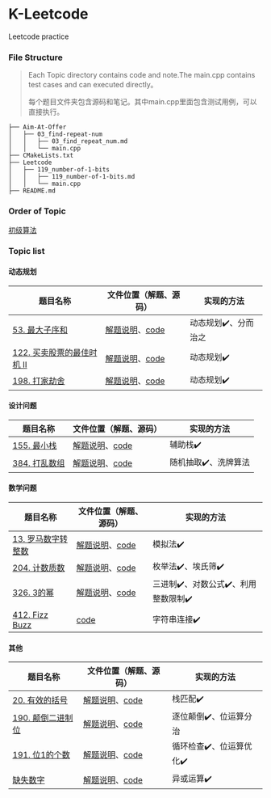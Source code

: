 # K-Leetcode
Leetcode practice

### File Structure

> Each Topic directory contains code and note.The main.cpp contains test cases and can executed directly。
>
> 每个题目文件夹包含源码和笔记。其中main.cpp里面包含测试用例，可以直接执行。
```
├── Aim-At-Offer
│   ├── 03_find-repeat-num
│   │   ├── 03_find_repeat_num.md
│   │   └── main.cpp
├── CMakeLists.txt
├── Leetcode
│   ├── 119_number-of-1-bits
│   │   ├── 119_number-of-1-bits.md
│   │   └── main.cpp
├── README.md
```


### Order of Topic
[初级算法](https://leetcode-cn.com/leetbook/read/top-interview-questions-easy/x2gy9m/)

### Topic list

#### 动态规划

| 题目名称                                                     | 文件位置（解题、源码）                                       | 实现的方法          |
| ------------------------------------------------------------ | ------------------------------------------------------------ | ------------------- |
| [53. 最大子序和](https://leetcode-cn.com/problems/maximum-subarray/) | [解题说明](Leetcode/Dynamic/53_maximum-subarray/53_maximum-subarray.md)、[code](Leetcode/Dynamic/53_maximum-subarray/main.cpp) | 动态规划✔️、分而治之 |
| [122. 买卖股票的最佳时机 II](https://leetcode-cn.com/problems/best-time-to-buy-and-sell-stock-ii/) | [解题说明](Leetcode/Dynamic/122_best-time-to-buy-and-sell-stock-ii/122_best-time-to-buy-and-sell-stock-ii.md)、[code](Leetcode/Dynamic/122_best-time-to-buy-and-sell-stock-ii/main.cpp) | 动态规划✔️           |
| [198. 打家劫舍](https://leetcode-cn.com/problems/house-robber/) | [解题说明](Leetcode/Dynamic/198_house-robber/198_house-robber.md)、[code](Leetcode/Dynamic/198_house-robber/main.cpp) | 动态规划✔️           |

#### 设计问题

| 题目名称                                                     | 文件位置（解题、源码）                                       | 实现的方法          |
| ------------------------------------------------------------ | ------------------------------------------------------------ | ------------------- |
| [155. 最小栈](https://leetcode-cn.com/problems/min-stack/)   | [解题说明](Leetcode/Design/155_min-stack/155_min-stack.md)、[code](Leetcode/Design/155_min-stack/main.cpp) | 辅助栈✔️             |
| [384. 打乱数组](https://leetcode-cn.com/problems/shuffle-an-array/) | [解题说明](Leetcode/Design/384_shuffle-an-array/384_shuffle-an-array.md)、[code](Leetcode/Design/384_shuffle-an-array/main.cpp) | 随机抽取✔️、洗牌算法 |

#### 数学问题

| 题目名称                                                     | 文件位置（解题、源码）                                       | 实现的方法                        |
| ------------------------------------------------------------ | ------------------------------------------------------------ | --------------------------------- |
| [13. 罗马数字转整数](https://leetcode-cn.com/problems/roman-to-integer/) | [解题说明](Leetcode/Math/13_roma-to-int/13_roman-to-integer.md)、[code](Leetcode/Math/13_roma-to-int/main.cpp) | 模拟法✔️                           |
| [204. 计数质数](https://leetcode-cn.com/problems/count-primes/) | [解题说明](Leetcode/Math/204_count-primes/204_count-primes.md)、[code](Leetcode/Math/204_count-primes/main.cpp) | 枚举法✔️、埃氏筛✔️                  |
| [326. 3的幂](https://leetcode-cn.com/problems/power-of-three/) | [解题说明](Leetcode/Math/326_power-of-three/326_power-of-three.md)、[code](Leetcode/Math/326_power-of-three/main.cpp) | 三进制✔️、对数公式✔️、利用整数限制✔️ |
| [412. Fizz Buzz](https://leetcode-cn.com/problems/fizz-buzz/) | [code](Leetcode/Math/412_fizz-buzz/main.cpp)                 | 字符串连接✔️                       |

#### 其他

| 题目名称                                                     | 文件位置（解题、源码）                                       | 实现的方法             |
| ------------------------------------------------------------ | ------------------------------------------------------------ | ---------------------- |
| [20. 有效的括号](https://leetcode-cn.com/problems/valid-parentheses/) | [解题说明](Leetcode/Other/20_valid-parentheses/20_valid-parentheses.md)、[code](Leetcode/Other/20_valid-parentheses/main.cpp) | 栈匹配✔️                |
| [190. 颠倒二进制位](https://leetcode-cn.com/problems/reverse-bits/) | [解题说明](Leetcode/Other/190_reverse-bits/190_reverse-bits.md)、[code](Leetcode/Other/190_reverse-bits/main.cpp) | 逐位颠倒✔️、位运算分治  |
| [191. 位1的个数](https://leetcode-cn.com/problems/number-of-1-bits/) | [解题说明](Leetcode/Other/119_number-of-1-bits/119_number-of-1-bits.md)、[code](Leetcode/Other/119_number-of-1-bits/main.cpp) | 循环检查✔️、位运算优化✔️ |
| [缺失数字](https://leetcode-cn.com/problems/que-shi-de-shu-zi-lcof/) | [解题说明](Leetcode/Other/xxx_missing-number/xxx_missing-number.md)、[code](Leetcode/Other/xxx_missing-number/main.cpp) | 异或运算✔️              |

